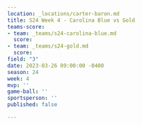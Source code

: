 ```yaml
---
location: _locations/carter-baron.md
title: S24 Week 4 - Carolina Blue vs Gold
teams-score:
- team: _teams/s24-carolina-blue.md
  score: 
- team: _teams/s24-gold.md
  score: 
field: "3"
date: 2023-03-26 09:00:00 -0400
season: 24
week: 4
mvp: ''
game-ball: ''
sportsperson: ''
published: false

---
```

